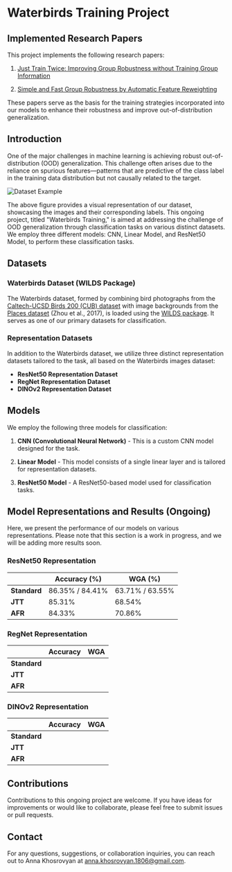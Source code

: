 # Waterbirds Training Project

## Implemented Research Papers

This project implements the following research papers:

1. [Just Train Twice: Improving Group Robustness without Training Group Information](https://arxiv.org/pdf/2107.09044.pdf)

2. [Simple and Fast Group Robustness by Automatic Feature Reweighting](https://arxiv.org/pdf/2306.11074.pdf)

These papers serve as the basis for the training strategies incorporated into our models to enhance their robustness and improve out-of-distribution generalization.

## Introduction

One of the major challenges in machine learning is achieving robust out-of-distribution (OOD) generalization. This challenge often arises due to the reliance on spurious features—patterns that are predictive of the class label in the training data distribution but not causally related to the target.

![Dataset Example](C:/Users/User/Desktop/MyProjects/images/Figure_1.png)

The above figure provides a visual representation of our dataset, showcasing the images and their corresponding labels. This ongoing project, titled "Waterbirds Training," is aimed at addressing the challenge of OOD generalization through classification tasks on various distinct datasets. We employ three different models: CNN, Linear Model, and ResNet50 Model, to perform these classification tasks.

## Datasets

### Waterbirds Dataset (WILDS Package)

The Waterbirds dataset, formed by combining bird photographs from the [Caltech-UCSD Birds 200 (CUB) dataset](http://www.vision.caltech.edu/visipedia/CUB-200.html) with image backgrounds from the [Places dataset](http://places2.csail.mit.edu/download.html) (Zhou et al., 2017), is loaded using the [WILDS package](https://github.com/p-lambda/wilds). It serves as one of our primary datasets for classification.

### Representation Datasets

In addition to the Waterbirds dataset, we utilize three distinct representation datasets tailored to the task, all based on the Waterbirds images dataset:

- **ResNet50 Representation Dataset**
- **RegNet Representation Dataset**
- **DINOv2 Representation Dataset**

## Models

We employ the following three models for classification:

1. **CNN (Convolutional Neural Network)** - This is a custom CNN model designed for the task.

2. **Linear Model** - This model consists of a single linear layer and is tailored for representation datasets.

3. **ResNet50 Model** - A ResNet50-based model used for classification tasks.


## Model Representations and Results (Ongoing)

Here, we present the performance of our models on various representations. Please note that this section is a work in progress, and we will be adding more results soon.

### ResNet50 Representation

|   |Accuracy (%)|WGA (%)|
| --- | --- | --- |
| **Standard** | 86.35% / 84.41% | 63.71% / 63.55% |
| **JTT** | 85.31% | 68.54% |
| **AFR** | 84.33% | 70.86% |

### RegNet Representation

| |Accuracy|WGA|
| --- | --- | --- |
| **Standard** |   |   |
| **JTT** |   |   |
| **AFR** |   |   |

### DINOv2 Representation 

| |Accuracy|WGA|
| --- | --- | --- |
| **Standard** |   |   |
| **JTT** |   |   |
| **AFR** |   |   |


## Contributions

Contributions to this ongoing project are welcome. If you have ideas for improvements or would like to collaborate, please feel free to submit issues or pull requests.

## Contact

For any questions, suggestions, or collaboration inquiries, you can reach out to Anna Khosrovyan at anna.khosrovyan.1806@gmail.com.